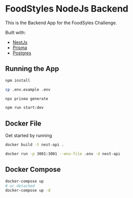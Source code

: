 # FoodStyles NodeJs Backend

This is the Backend App for the FoodSyles Challenge.

Built with:

- [NestJs](https://nestjs.com/)
- [Prisma](https://www.prisma.io/)
- [Postgres](https://www.postgresql.org/)

## Running the App

```bash
npm install

cp .env.example .env

npx prisma generate

npm run start:dev
```

## Docker File

Get started by running

```bash
docker build -t nest-api .

docker run -p 3001:3001 --env-file .env -d nest-api
```

## Docker Compose

```bash
docker-compose up
# or detached
docker-compose up -d
```
